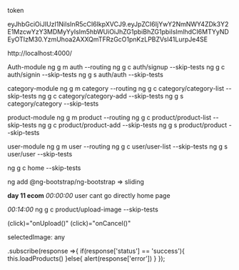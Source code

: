 token

eyJhbGciOiJIUzI1NiIsInR5cCI6IkpXVCJ9.eyJpZCI6IjYwY2NmNWY4ZDk3Y2E1MzcwYzY3MDMyYyIsIm5hbWUiOiJhZG1pbiBhZG1pbiIsImlhdCI6MTYyNDEyOTIzM30.YzmUhoa2AXXQmTFRzGcO1pnKzLPBZVsl41LurpJe4SE

http://localhost:4000/

Auth-module
ng g m auth --routing
ng g c auth/signup --skip-tests
ng g c auth/signin --skip-tests
ng g s auth/auth --skip-tests

category-module
ng g m category --routing
ng g c category/category-list --skip-tests
ng g c category/category-add --skip-tests
ng g s category/category --skip-tests

product-module
ng g m product --routing
ng g c product/product-list --skip-tests
ng g c product/product-add --skip-tests
ng g s product/product --skip-tests

user-module
ng g m user --routing
ng g c user/user-list --skip-tests
ng g s user/user --skip-tests

ng g c home --skip-tests

ng add @ng-bootstrap/ng-bootstrap => sliding

**day 11 ecom**
*00:00:00* 
user cant go directly home page

*00:14:00*
ng g c product/upload-image --skip-tests

(click)="onUpload()"
(click)="onCancel()" 

selectedImage: any

.subscribe(response =>{
        if(response['status'] == 'success'){
          this.loadProducts()
        }else{
          alert(response['error'])
        }
     }); 